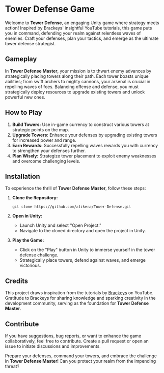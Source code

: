 # Tower Defense Game

Welcome to **Tower Defense**, an engaging Unity game where strategy meets action! Inspired by Brackeys' insightful YouTube tutorials, this game puts you in command, defending your realm against relentless waves of enemies. Craft your defenses, plan your tactics, and emerge as the ultimate tower defense strategist.

## Gameplay

In **Tower Defense Master**, your mission is to thwart enemy advances by strategically placing towers along their path. Each tower boasts unique abilities; from swift archers to mighty cannons, your arsenal is crucial in repelling waves of foes. Balancing offense and defense, you must strategically deploy resources to upgrade existing towers and unlock powerful new ones.

## How to Play

1. **Build Towers:** Use in-game currency to construct various towers at strategic points on the map.
2. **Upgrade Towers:** Enhance your defenses by upgrading existing towers for increased power and range.
3. **Earn Rewards:** Successfully repelling waves rewards you with currency to strengthen your defenses further.
4. **Plan Wisely:** Strategize tower placement to exploit enemy weaknesses and overcome challenging levels.

## Installation

To experience the thrill of **Tower Defense Master**, follow these steps:

1. **Clone the Repository:**
   ```
   git clone https://github.com/alikera/Tower-Defense.git
   ```

2. **Open in Unity:**
   - Launch Unity and select "Open Project."
   - Navigate to the cloned directory and open the project in Unity.

3. **Play the Game:**
   - Click on the "Play" button in Unity to immerse yourself in the tower defense challenge.
   - Strategically place towers, defend against waves, and emerge victorious.

## Credits

This project draws inspiration from the tutorials by [Brackeys](https://www.youtube.com/user/Brackeys) on YouTube. Gratitude to Brackeys for sharing knowledge and sparking creativity in the development community, serving as the foundation for **Tower Defense Master**.

## Contribute

If you have suggestions, bug reports, or want to enhance the game collaboratively, feel free to contribute. Create a pull request or open an issue to initiate discussions and improvements.

Prepare your defenses, command your towers, and embrace the challenge in **Tower Defense Master**! Can you protect your realm from the impending threat?
